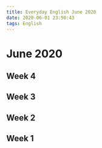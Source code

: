 ```yaml
---
title: Everyday English June 2020
date: 2020-06-01 23:50:43
tags: English
---
```



# June 2020

## Week 4




## Week 3




## Week 2




## Week 1


